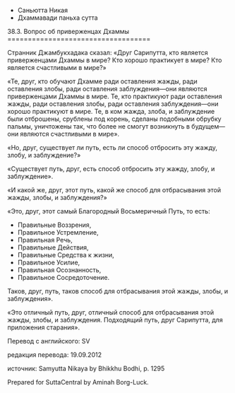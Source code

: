 









* Саньютта Никая
* Дхаммавади паньха сутта


38\.3\. Вопрос об приверженцах Дхаммы
\=\=\=\=\=\=\=\=\=\=\=\=\=\=\=\=\=\=\=\=\=\=\=\=\=\=\=\=\=\=\=\=\=\=\=



Странник Джамбукхадака сказал: «Друг Сарипутта, кто является приверженцами Дхаммы в мире? Кто хорошо практикует в мире? Кто является счастливыми в мире?»


«Те, друг, кто обучают Дхамме ради оставления жажды, ради оставления злобы, ради оставления заблуждения—они являются приверженцами Дхаммы в мире\. Те, кто практикуют ради оставления жажды, ради оставления злобы, ради оставления заблуждения—они хорошо практикуют в мире\. Те, в ком жажда, злоба, и заблуждение были отброшены, срублены под корень, сделаны подобными обрубку пальмы, уничтожены так, что более не смогут возникнуть в будущем—они являются счастливыми в мире»\.


«Но, друг, существует ли путь, есть ли способ отбросить эту жажду, злобу, и заблуждение?»


«Существует путь, друг, есть способ отбросить эту жажду, злобу, и заблуждение»\.


«И какой же, друг, этот путь, какой же способ для отбрасывания этой жажды, злобы, и заблуждения?»


«Это, друг, этот самый Благородный Восьмеричный Путь, то есть:


* Правильные Воззрения,
* Правильное Устремление,
* Правильная Речь,
* Правильные Действия,
* Правильные Средства к жизни,
* Правильное Усилие,
* Правильная Осознанность,
* Правильное Сосредоточение\.


Таков, друг, путь, таков способ для отбрасывания этой жажды, злобы, и заблуждения»\.


«Это отличный путь, друг, отличный способ для отбрасывания этой жажды, злобы, и заблуждения\. Подходящий путь, друг Сарипутта, для приложения старания»\.



Перевод с английского: SV


редакция перевода: 19\.09\.2012


источник: Samyutta Nikaya by Bhikkhu Bodhi, p\. 1295


Prepared for SuttaCentral by Aminah Borg\-Luck\.






